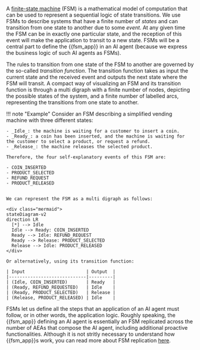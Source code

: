 A [finite-state machine](https://en.wikipedia.org/wiki/Finite-state_machine) (FSM) is a mathematical model of computation that can be
used to represent a sequential logic of state transitions.
We use FSMs to describe systems that have a finite number of _states_ and can transition from one state to another due to some _event_. At any given time the FSM can be in exactly one particular state, and the reception of this event will make the application to transit to a new state. FSMs will be a central part to define the {{fsm_app}} in an AI agent (because we express the business logic of such AI agents as FSMs).

The rules to transition from one state of the FSM to another are governed by the so-called _transition function_. The transition function takes as input the current state and the received event and outputs the next state where the FSM will transit. A compact way of visualizing an FSM and its transition function is through a multi
digraph with a finite number of nodes, depicting the possible states of the system, and a finite number of labelled arcs, representing the transitions from one state to another.

!!! note "Example"
    Consider an FSM describing a simplified vending machine with three different states:

    - _Idle_: the machine is waiting for a customer to insert a coin.
    - _Ready_: a coin has been inserted, and the machine is waiting for the customer to select a product, or request a refund.
    - _Release_: the machine releases the selected product.

    Therefore, the four self-explanatory events of this FSM are:

    - COIN_INSERTED
    - PRODUCT_SELECTED
    - REFUND_REQUEST
    - PRODUCT_RELEASED


    We can represent the FSM as a multi digraph as follows:

    <div class="mermaid">
    stateDiagram-v2
    direction LR
      [*] --> Idle
      Idle --> Ready: COIN_INSERTED
      Ready --> Idle: REFUND_REQUEST
      Ready --> Release: PRODUCT_SELECTED
      Release --> Idle: PRODUCT_RELEASED
    </div>

    Or alternatively, using its transition function:

    | Input                       | Output  |
    |-----------------------------|---------|
    | (Idle, COIN_INSERTED)       | Ready   |
    | (Ready, REFUND_REQUESTED)   | Idle    |
    | (Ready, PRODUCT_SELECTED)   | Release |
    | (Release, PRODUCT_RELEASED) | Idle    |


FSMs let us define all the steps that an application of an AI agent must follow, or in other words, the application logic. Roughly speaking, the {{fsm_app}} defining an AI agent is essentially an FSM replicated across the number of AEAs that compose the AI agent, including additional proactive functionalities. Although it is not stritly necessary to understand how {{fsm_app}}s work, you can read more about FSM replication [here](https://en.wikipedia.org/wiki/State_machine_replication).
